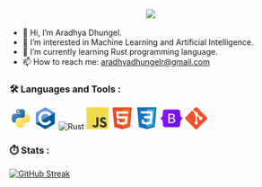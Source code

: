<div id="header" align="center">
  <img src="https://i.pinimg.com/564x/fa/50/0f/fa500f3c754f138a51fd15224bcb9f44.jpg" width="300">
</div>

- 👋 Hi, I’m Aradhya Dhungel.
- 👀 I’m interested in Machine Learning and Artificial Intelligence.
- 🌱 I’m currently learning Rust programming language.
- 📫 How to reach me: aradhyadhungelr@gmail.com

### :hammer_and_wrench: Languages and Tools :
<div>
  <img src="https://github.com/devicons/devicon/blob/9f4f5cdb393299a81125eb5127929ea7bfe42889/icons/python/python-original.svg" title="Python" alt="Python3" width="40">
  <img src="https://github.com/devicons/devicon/blob/master/icons/c/c-original.svg" title="C lang" alt="C lang" width="40">
  <img src="https://www.nicepng.com/png/full/34-348422_community-spotlight-rust-programming-language.png" title="Rust lang" alt="Rust" width="40">
  <img src="https://github.com/devicons/devicon/blob/master/icons/javascript/javascript-original.svg" title="Javascript" alt="Javascript" width="40">
  <img src="https://github.com/devicons/devicon/blob/master/icons/html5/html5-original.svg" title="HTML5" alt="HTML5" width="40">
  <img src="https://github.com/devicons/devicon/blob/master/icons/css3/css3-original.svg" title="CSS3" alt="CSS" width="40">
  <img src="https://github.com/devicons/devicon/blob/master/icons/bootstrap/bootstrap-original.svg" title="Bootstrap" alt="Bootstrap5" width="40">
  <img src="https://github.com/devicons/devicon/blob/master/icons/git/git-original.svg" title="Git" alt="Git" width="40">
</div>

### ⏱️ Stats :
[![GitHub Streak](https://github-readme-streak-stats.herokuapp.com?user=uwantwater&theme=black-ice)](https://git.io/streak-stats)
<!---
uwantwater/uwantwater is a ✨ special ✨ repository because its `README.md` (this file) appears on your GitHub profile.
You can click the Preview link to take a look at your changes.
--->
